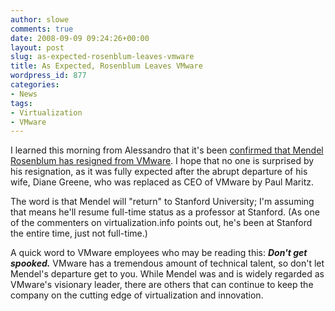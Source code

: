 ```yaml
---
author: slowe
comments: true
date: 2008-09-09 09:24:26+00:00
layout: post
slug: as-expected-rosenblum-leaves-vmware
title: As Expected, Rosenblum Leaves VMware
wordpress_id: 877
categories:
- News
tags:
- Virtualization
- VMware
---
```


I learned this morning from Alessandro that it's been [confirmed that Mendel Rosenblum has resigned from VMware](http://www.virtualization.info/2008/09/mendel-rosenblum-co-founder-and-chief.html). I hope that no one is surprised by his resignation, as it was fully expected after the abrupt departure of his wife, Diane Greene, who was replaced as CEO of VMware by Paul Maritz.

The word is that Mendel will "return" to Stanford University; I'm assuming that means he'll resume full-time status as a professor at Stanford. (As one of the commenters on virtualization.info points out, he's been at Stanford the entire time, just not full-time.)

A quick word to VMware employees who may be reading this: **_Don't get spooked._** VMware has a tremendous amount of technical talent, so don't let Mendel's departure get to you. While Mendel was and is widely regarded as VMware's visionary leader, there are others that can continue to keep the company on the cutting edge of virtualization and innovation.
